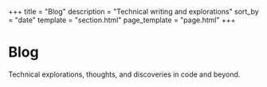 +++
title = "Blog"
description = "Technical writing and explorations"
sort_by = "date"
template = "section.html"
page_template = "page.html"
+++

# Blog

Technical explorations, thoughts, and discoveries in code and beyond.
